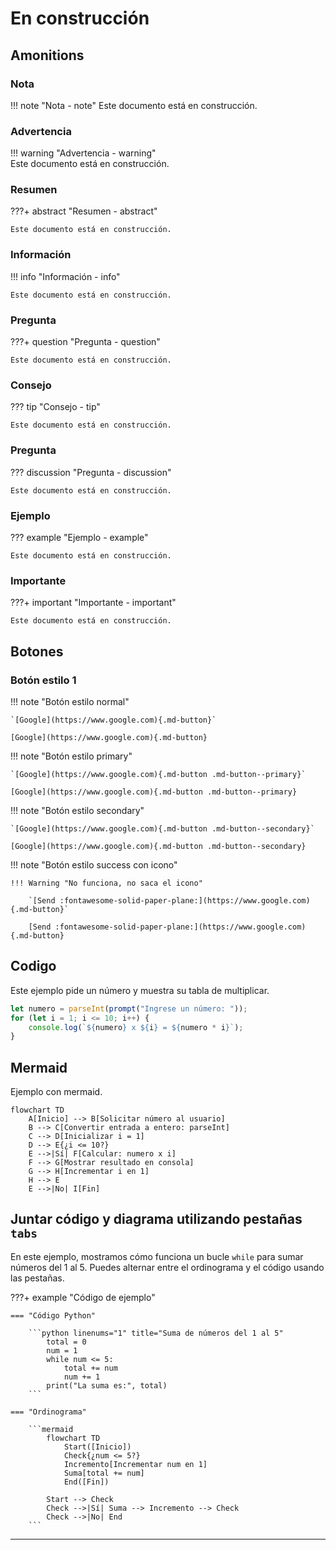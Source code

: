 # En construcción

## Amonitions

### Nota

!!! note "Nota - note"
    Este documento está en construcción.

### Advertencia

!!! warning "Advertencia - warning"    
    Este documento está en construcción.

### Resumen

???+ abstract "Resumen - abstract" 

    Este documento está en construcción.

### Información

!!! info "Información - info"

    Este documento está en construcción.

### Pregunta

???+ question "Pregunta - question"

    Este documento está en construcción.

### Consejo

??? tip "Consejo - tip"    

    Este documento está en construcción.

### Pregunta

??? discussion "Pregunta - discussion"  

    Este documento está en construcción.

### Ejemplo

??? example "Ejemplo - example"

    Este documento está en construcción.

### Importante

???+ important "Importante - important"

    Este documento está en construcción.

## Botones

### Botón estilo 1

!!! note "Botón estilo normal"

    `[Google](https://www.google.com){.md-button}`

    [Google](https://www.google.com){.md-button}

!!! note "Botón estilo primary"

    `[Google](https://www.google.com){.md-button .md-button--primary}`

    [Google](https://www.google.com){.md-button .md-button--primary}

!!! note "Botón estilo secondary"

    `[Google](https://www.google.com){.md-button .md-button--secondary}`

    [Google](https://www.google.com){.md-button .md-button--secondary}

!!! note "Botón estilo success con icono"

    !!! Warning "No funciona, no saca el icono"
        
        `[Send :fontawesome-solid-paper-plane:](https://www.google.com){.md-button}`

        [Send :fontawesome-solid-paper-plane:](https://www.google.com){.md-button}



## Codigo

Este ejemplo pide un número y muestra su tabla de multiplicar.

```javascript linenums="1" title="Tabla de multiplicar"
let numero = parseInt(prompt("Ingrese un número: "));
for (let i = 1; i <= 10; i++) {
    console.log(`${numero} x ${i} = ${numero * i}`);
}
```

## Mermaid

Ejemplo con mermaid.

```mermaid
flowchart TD
    A[Inicio] --> B[Solicitar número al usuario]
    B --> C[Convertir entrada a entero: parseInt]
    C --> D[Inicializar i = 1]
    D --> E{¿i <= 10?}
    E -->|Sí| F[Calcular: numero x i]
    F --> G[Mostrar resultado en consola]
    G --> H[Incrementar i en 1]
    H --> E
    E -->|No| I[Fin]
```

## Juntar código y diagrama utilizando pestañas `tabs`

En este ejemplo, mostramos cómo funciona un bucle `while` para sumar números del 1 al 5. Puedes alternar entre el ordinograma y el código usando las pestañas.


???+ example "Código de ejemplo"

    === "Código Python" 

        ```python linenums="1" title="Suma de números del 1 al 5"
            total = 0
            num = 1
            while num <= 5:
                total += num
                num += 1
            print("La suma es:", total)
        ```   

    === "Ordinograma" 

        ```mermaid 
            flowchart TD
                Start([Inicio])
                Check{¿num <= 5?}
                Incremento[Incrementar num en 1]
                Suma[total += num]
                End([Fin])

            Start --> Check
            Check -->|Sí| Suma --> Incremento --> Check
            Check -->|No| End
        ```        

    

---






